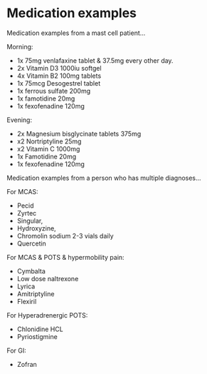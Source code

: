 <!--
source: gpt-3 + jph editing
tags: medications examples
-->

# Medication examples

Medication examples from a mast cell patient...

Morning:

* 1x 75mg venlafaxine tablet & 37.5mg every other day.
* 2x Vitamin D3 1000iu softgel
* 4x Vitamin B2 100mg tablets
* 1x 75mcg Desogestrel tablet
* 1x ferrous sulfate 200mg
* 1x famotidine 20mg
* 1x fexofenadine 120mg

Evening:

* 2x Magnesium bisglycinate tablets 375mg
* x2 Nortriptyline 25mg
* x2 Vitamin C 1000mg
* 1x Famotidine 20mg
* 1x fexofenadine 120mg

Medication examples from a person who has multiple diagnoses...

For MCAS:

* Pecid
* Zyrtec
* Singular,
* Hydroxyzine,
* Chromolin sodium 2-3 vials daily
* Quercetin

For MCAS & POTS & hypermobility pain:

* Cymbalta
* Low dose naltrexone
* Lyrica
* Amitriptyline
* Flexiril

For Hyperadrenergic POTS:

* Chlonidine HCL
* Pyriostigmine

For GI:

* Zofran
